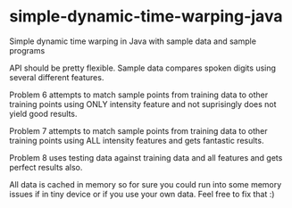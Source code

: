 simple-dynamic-time-warping-java
================================

Simple dynamic time warping in Java with sample data and sample programs

API should be pretty flexible. Sample data compares spoken digits using several 
different features. 

Problem 6 attempts to match sample points from training data to other training points using
ONLY intensity feature and not suprisingly does not yield good results.

Problem 7 attempts to match sample points from training data to other training points using
ALL intensity features and gets fantastic results.

Problem 8 uses testing data against training data and all features and gets perfect results also.

All data is cached in memory so for sure you could run into some memory issues if in tiny device
or if you use your own data. Feel free to fix that :)
